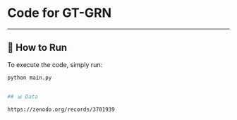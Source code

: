 # Code for GT-GRN 


---

## 🚀 How to Run

To execute the code, simply run:

```bash
python main.py


## 📊 Data

https://zenodo.org/records/3701939

